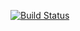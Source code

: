 [![Build Status](https://dev.azure.com/micaelwollter/The%20Pipeline/_apis/build/status/aohzork.MammalAPIAzure?branchName=master)](https://dev.azure.com/micaelwollter/The%20Pipeline/_build/latest?definitionId=1&branchName=master)
